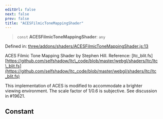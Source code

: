```yaml
---
editUrl: false
next: false
prev: false
title: "ACESFilmicToneMappingShader"
---
```


> `const` **ACESFilmicToneMappingShader**: `any`

Defined in: [three/addons/shaders/ACESFilmicToneMappingShader.js:13](https://github.com/DefinitelyMaybe/three-i18n/blob/fa57b79433d1c349ffb23a78727299c8d4190136/three/addons/shaders/ACESFilmicToneMappingShader.js#L13)

ACES Filmic Tone Mapping Shader by Stephen Hill.
Reference: [ltc_blit.fs][https://github.com/selfshadow/ltc\_code/blob/master/webgl/shaders/ltc/ltc\_blit.fs](https://github.com/selfshadow/ltc_code/blob/master/webgl/shaders/ltc/ltc_blit.fs)

This implementation of ACES is modified to accommodate a brighter viewing environment.
The scale factor of 1/0.6 is subjective. See discussion in #19621.

## Constant
